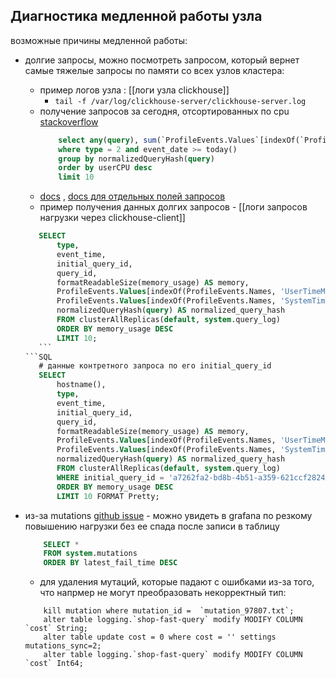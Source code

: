 
## Диагностика медленной работы узла

возможные причины медленной работы:
- долгие запросы, можно посмотреть запросом, который вернет самые тяжелые запросы по памяти со всех узлов кластера:
	- пример логов узла : [[логи узла clickhouse]]
		- `tail -f /var/log/clickhouse-server/clickhouse-server.log`
	- получение запросов за сегодня, отсортированных по cpu [stackoverflow](https://stackoverflow.com/questions/71178274/is-there-a-way-to-see-cpu-usage-for-a-specific-clickhouse-query)
		```SQL
			select any(query), sum(`ProfileEvents.Values`[indexOf(`ProfileEvents.Names`, 'UserTimeMicroseconds')]) userCPU from system.query_log 
			where type = 2 and event_date >= today()
			group by normalizedQueryHash(query)
			order by userCPU desc
			limit 10
		```
	- [docs](https://clickhouse.com/docs/knowledgebase/find-expensive-queries) , [docs для отдельных полей запросов](https://clickhouse.com/docs/operations/system-tables/query_log)
	- пример получения данных долгих запросов -  [[логи запросов нагрузки через clickhouse-client]]
	 ```SQL
		SELECT  
			type,  
			event_time,  
			initial_query_id,  
			query_id,  
			formatReadableSize(memory_usage) AS memory,  
			ProfileEvents.Values[indexOf(ProfileEvents.Names, 'UserTimeMicroseconds')] AS userCPU,  
			ProfileEvents.Values[indexOf(ProfileEvents.Names, 'SystemTimeMicroseconds')] AS systemCPU,  
			normalizedQueryHash(query) AS normalized_query_hash  
			FROM clusterAllReplicas(default, system.query_log)  
			ORDER BY memory_usage DESC  
			LIMIT 10;
	    ```
    ```SQL
	    # данные контретного запроса по его initial_query_id
	    SELECT  
			hostname(),  
			type,  
			event_time,  
			initial_query_id,  
			query_id,  
			formatReadableSize(memory_usage) AS memory,  
			ProfileEvents.Values[indexOf(ProfileEvents.Names, 'UserTimeMicroseconds')] AS userCPU,  
			ProfileEvents.Values[indexOf(ProfileEvents.Names, 'SystemTimeMicroseconds')] AS systemCPU,  
			normalizedQueryHash(query) AS normalized_query_hash  
			FROM clusterAllReplicas(default, system.query_log)  
			WHERE initial_query_id = 'a7262fa2-bd8b-4b51-a359-621ccf282417'  
			ORDER BY memory_usage DESC  
			LIMIT 10 FORMAT Pretty;
    ```
	
- из-за mutations [github issue](https://github.com/ClickHouse/ClickHouse/issues/39403) - можно увидеть в grafana по резкому повышению нагрузки без ее спада после записи в таблицу
	```SQL
		SELECT *
		FROM system.mutations
		ORDER BY latest_fail_time DESC
	```
	- для удаления мутаций, которые падают с ошибками из-за того, что напрмер не могут преобразовать некорректный тип:
	```
		kill mutation where mutation_id =  `mutation_97807.txt`;
	    alter table logging.`shop-fast-query` modify MODIFY COLUMN `cost` String;
		alter table update cost = 0 where cost = '' settings mutations_sync=2;
		alter table logging.`shop-fast-query` modify MODIFY COLUMN `cost` Int64;
	```
